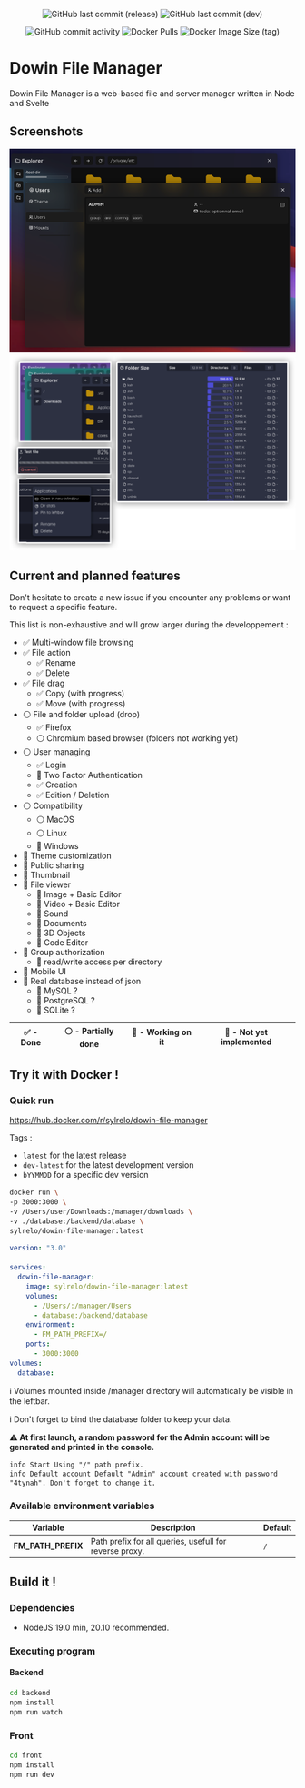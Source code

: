 <div align="center">

![GitHub last commit (release)](https://img.shields.io/github/last-commit/Sylrelo/dowin-file-manager/release?label=last%20release%20commit&style=for-the-badge)
![GitHub last commit (dev)](https://img.shields.io/github/last-commit/Sylrelo/dowin-file-manager/dev?label=last%20dev%20commit&style=for-the-badge)

</div>

<div align="center">

![GitHub commit activity](https://img.shields.io/github/commit-activity/m/Sylrelo/dowin-file-manager)
![Docker Pulls](https://img.shields.io/docker/pulls/sylrelo/dowin-file-manager)
![Docker Image Size (tag)](https://img.shields.io/docker/image-size/sylrelo/dowin-file-manager/latest)

</div>

# Dowin File Manager

Dowin File Manager is a web-based file and server manager written in Node and Svelte

## Screenshots

![screenshot](_git-resources/screen.png)
![screenshot](_git-resources/screen-2.png)

## Current and planned features

Don't hesitate to create a new issue if you encounter any problems or want to request a specific feature.

This list is non-exhaustive and will grow larger during the developpement :

- ✅ Multi-window file browsing
- ✅ File action
  - ✅ Rename
  - ✅ Delete
- ✅ File drag
  - ✅ Copy (with progress)
  - ✅ Move (with progress)
- ⚪ File and folder upload (drop)
  - ✅ Firefox
  - ⚪ Chromium based browser (folders not working yet)
- ⚪ User managing
  - ✅ Login
  - 🔴 Two Factor Authentication
  - ✅ Creation
  - ✅ Edition / Deletion
- ⚪ Compatibility
  - ⚪ MacOS
  - ⚪ Linux
  - 🔴 Windows
- 🔴 Theme customization
- 🔴 Public sharing
- 🔴 Thumbnail
- 🔴 File viewer
  - 🔴 Image + Basic Editor
  - 🔴 Video + Basic Editor
  - 🔴 Sound
  - 🔴 Documents
  - 🔴 3D Objects
  - 🔴 Code Editor
- 🔴 Group authorization
  - 🔴 read/write access per directory
- 🔴 Mobile UI
- 🔴 Real database instead of json
  - 🔴 MySQL ?
  - 🔴 PostgreSQL ?
  - 🔴 SQLite ?

| ✅ - Done | ⚪ - Partially done | 🔵 - Working on it | 🔴 - Not yet implemented |
| --------- | ------------------- | ------------------ | ------------------------ |

## Try it with Docker !

### Quick run

https://hub.docker.com/r/sylrelo/dowin-file-manager

Tags :

- `latest` for the latest release
- `dev-latest` for the latest development version
- `bYYMMDD` for a specific dev version

```bash
docker run \
-p 3000:3000 \
-v /Users/user/Downloads:/manager/downloads \
-v ./database:/backend/database \
sylrelo/dowin-file-manager:latest
```

```yml
version: "3.0"

services:
  dowin-file-manager:
    image: sylrelo/dowin-file-manager:latest
    volumes:
      - /Users/:/manager/Users
      - database:/backend/database
    environment:
      - FM_PATH_PREFIX=/
    ports:
      - 3000:3000
volumes:
  database:
```

ℹ️ Volumes mounted inside /manager directory will automatically be visible in the leftbar.

ℹ️ Don't forget to bind the database folder to keep your data.

**⚠️ At first launch, a random password for the Admin account will be generated and printed in the console.**

```
info Start Using "/" path prefix.
info Default account Default "Admin" account created with password "4tynah". Don't forget to change it.
```

### Available environment variables

| Variable           | Description                                             | Default |
| ------------------ | ------------------------------------------------------- | ------- |
| **FM_PATH_PREFIX** | Path prefix for all queries, usefull for reverse proxy. | `/`     |

## Build it !

### Dependencies

- NodeJS 19.0 min, 20.10 recommended.

### Executing program

#### Backend

```sh
cd backend
npm install
npm run watch
```

### Front

```sh
cd front
npm install
npm run dev
```
